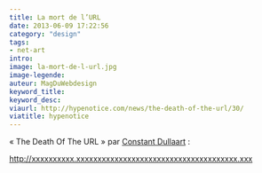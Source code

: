 ```yaml
---
title: La mort de l’URL
date: 2013-06-09 17:22:56
category: "design"
tags:
- net-art
intro:
image: la-mort-de-l-url.jpg
image-legende:
auteur: MagDuWebdesign
keyword_title:
keyword_desc:
viaurl: http://hypenotice.com/news/the-death-of-the-url/30/
viatitle: hypenotice
---
```


<p>«&nbsp;The Death Of The URL&nbsp;»&nbsp;par&nbsp;<a title="Constant Dullaart" href="http://contantdullaart.com/" target="_blank">Constant Dullaart</a>&nbsp;:<span id="more-5593"></span></p>
<p><a title="http://xxxxxxxxxx.xxxxxxxxxxxxxxxxxxxxxxxxxxxxxxxxxxxxxx.xxx/xxxxx_xxxxx-xx/xxxxxxxxxxxxxxx-xxxxxxx/" href="http://xxxxxxxxxx.xxxxxxxxxxxxxxxxxxxxxxxxxxxxxxxxxxxxxx.xxx/xxxxx_xxxxx-xx/xxxxxxxxxxxxxxx-xxxxxxx/" target="_blank">http://xxxxxxxxxx.xxxxxxxxxxxxxxxxxxxxxxxxxxxxxxxxxxxxxx.xxx</a></p>

